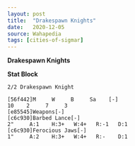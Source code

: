 ```yaml
---
layout: post
title:  "Drakespawn Knights"
date:   2020-12-05
source: Wahapedia
tags: [cities-of-sigmar]
---
```


**Drakespawn Knights**

**Stat Block**
```
2/2 Drakespawn Knight
```

```
[56f442]M     W     B     Sa    [-]
10    2     7     3     
[e85545]Weapons[-]
[c6c930]Barbed Lance[-]
2"     A:1    H:3+   W:4+   R:-1   D:1   
[c6c930]Ferocious Jaws[-]
1"     A:2    H:3+   W:4+   R:-    D:1   
```


